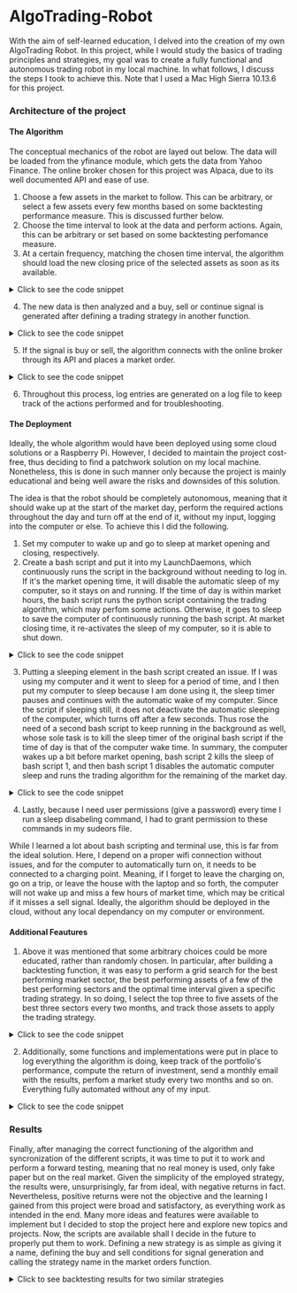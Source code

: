 # AlgoTrading-Robot
With the aim of self-learned education, I delved into the creation of my own AlgoTrading Robot. In this project, while I would study the basics of trading principles and strategies, my goal was to create a fully functional and autonomous trading robot in my local machine. In what follows, I discuss the steps I took to achieve this. Note that I used a Mac High Sierra 10.13.6 for this project.

### Architecture of the project
#### The Algorithm
The conceptual mechanics of the robot are layed out below. The data will be loaded from the yfinance module, which gets the data from Yahoo Finance. The online broker chosen for this project was Alpaca, due to its well documented API and ease of use.

1. Choose a few assets in the market to follow. This can be arbitrary, or select a few assets every few months based on some backtesting performance measure. This is discussed further below.
2. Choose the time interval to look at the data and perform actions. Again, this can be arbitrary or set based on some backtesting perfomance measure.
3. At a certain frequency, matching the chosen time interval, the algorithm should load the new closing price of the selected assets as soon as its available.
<details>
<summary>Click to see the code snippet</summary>
  
```python
def GetUpdatedAssetData(maxattempts: int, ticker: str, period: str, interval: str, MACDfastperiod: int =12, MACDslowperiod: int =26, MACDsignalperiod: int =9):
    '''
    Returns a pandas time series DataFrame containing the most recent update of the asset's historical closing price and MACD. If the 
    data is not accessible, its size too small or not yet updated, an exception is raised.

    Keywords arguments:
    maxattempts -- Maximum amount of attempts to find the updated data of the asset.
    ticker -- Ticker of the asset.
    period -- Period of time worth of data. Accepts 1d, 5d, 1mo, 60d, 3mo, 6mo, 1y, 2y, 5y, 10y, ytd and max.
    interval -- Interval at which the data points are taken. Accepts 1m, 2m, 5m, 15m, 30m, 60m, 90m, 1h, 1d, 5d.
    MACDfastperiod -- Amount of rolling points to take as the fast period for the MACD calculation. Default is 12.
    MACDslowperiod -- Amount of rolling points to take as the slow period for the MACD calculation. Default is 26.
    MACDsignalperiod -- Amount of rolling points to calculate the MACD signal line. Default is 9.
    '''
    data=GetAssetData(ticker, period, interval, MACDfastperiod, MACDslowperiod, MACDsignalperiod)
    
    attempt=0
    currenttime=datetime.now(pytz.timezone('Europe/Madrid'))
    # currenttime=currenttime.replace(tzinfo=timezone.utc) #Make datetime timezone aware 
    intervalduration=pd.Timedelta(interval)
    timelastdatapoint=data.index[-1]

    #Get the asset's data while the current time is not between the time of the last and next data point, for a maximum of maxattempts tries 
    while attempt < maxattempts and not timelastdatapoint <= currenttime <= timelastdatapoint + intervalduration:
        attempt += 1
        time.sleep(3)
        data=GetAssetData(ticker, period, interval, MACDfastperiod, MACDslowperiod, MACDsignalperiod)
        timelastdatapoint=data.index[-1]
    
    if attempt == maxattempts:
        raise Exception(f'Maximum amount of tries ({maxattempts}) to get the updated data for {ticker} reached.')
    
    return data
```
</details>

4. The new data is then analyzed and a buy, sell or continue signal is generated after defining a trading strategy in another function.
<details>
<summary>Click to see the code snippet</summary>

```python
def GenerateMarketOrderSignal(strategy: str, data: pd.DataFrame, datapoint: int =-1):
    '''
    Returns 'buy', 'sell' or None as a signal.

    Keyword arguments:
    strategy -- Strategy employed for which the signal should be generated. Accepts 'MACDZeroCross' and 'MACDSignalCross'.
        'MACDZeroCross': Generate 'buy' signal if the MACD goes from negative to positive. Generate 'sell' signal
        if the MACD goes from positive to negative.
        'MACDSignalCross': Generate 'buy' signal if the MACD's signal line goes from less than to greater than 
        the MACD. Generate 'sell' signal if the MACD's signal line goes from greater than to less than the MACD.
    data -- Asset's (historical) data from yfinance. Obtainable through GetAssetData.
    datapoint -- The point for which the signal should be generated, useful to iterate through the
        data points while backtesting. If the function is used in live mode, leave the default -1.
    '''
    if 'MACD' in strategy:
        MACD=data['MACD']
        MACDsignal=data['MACDSignal']

        if strategy == 'MACDZeroCross':
            if MACD.iloc[datapoint-1]<0 and MACD.iloc[datapoint]>0:
                return 'buy'
            elif MACD.iloc[datapoint-1]>0 and MACD.iloc[datapoint]<0:
                return 'sell'
            else:
                return None
            
        elif strategy == 'MACDSignalCross':
            if MACDsignal.iloc[datapoint-1]<MACD.iloc[datapoint-1] and MACDsignal.iloc[datapoint]>MACD.iloc[datapoint]:
                return 'buy'
            elif MACDsignal.iloc[datapoint-1]>MACD.iloc[datapoint-1] and MACDsignal.iloc[datapoint]<MACD.iloc[datapoint]:
                return 'sell'
            else:
                return None
```
</details>

5. If the signal is buy or sell, the algorithm connects with the online broker through its API and places a market order.
<details>
<summary>Click to see the code snippet</summary>

```python
def GetAlpacaConnection() -> tuple([alpaca.trading.client.TradingClient, alpaca.trading.models.TradeAccount]):
    '''
    Connects to Alpaca's API and returns a TradingClient and TradeAccount object.
    '''
    api_key='***'
    api_secret='***'
    trader=TradingClient(api_key, api_secret, paper=True)
    account=trader.get_account()
    return trader, account
```
```python
def PlaceMarketOrder(trader: alpaca.trading.client.TradingClient, ticker: str, type: str, notional: float, trailpercent: int =10):
    '''
    Submits a buy, buy and trail stop, or sell order through the API. Returns the relevant market orders.

    Keyword arguments:
    trader -- alpaca.trading.client.TradingClient object obtained by the connection with Alpaca's API. Can be obtained by GetAlpacaConnection().
    ticker -- Ticker of the asset.
    type -- Order type. Accepts 'buy', 'buy&trailstop' or 'sell'.
    notional -- Amount of money to invest in asset.
    trailpercent -- Percentage from the asset's trailing maximum value at which the stop loss would trigger.
    '''
    if type == 'buy':
        market_order_data=MarketOrderRequest(symbol=ticker, notional=notional, side=OrderSide.BUY, time_in_force=TimeInForce.DAY)
        market_order=trader.submit_order(order_data=market_order_data)
        return market_order

    elif type == 'buy&trailstop':
        market_buyorder_data=MarketOrderRequest(symbol=ticker, notional=notional, side=OrderSide.BUY, time_in_force=TimeInForce.DAY)
        market_buyorder=trader.submit_order(order_data=market_buyorder_data)    

        maxattempts=5
        for attempt in range(maxattempts):
            time.sleep(1)
            try:
                owned=trader.get_open_position(ticker)
            except alpaca.commom.exceptions.APIError as e:
                continue

            owned_quantity=owned.qty    
            market_trailstoporder_data=TrailingStopOrderRequest(symbol=ticker, qty=owned_quantity, side=OrderSide.SELL,
                                                        time_in_force=TimeInForce.DAY, trailpercent=trailpercent) #sell if price is 99% of max if trailpercent=1
            market_trailstoporder=trader.submit_order(order_data=market_trailstoporder_data)
            return market_buyorder, market_trailstoporder

    elif type == 'sell':
        market_order=trader.close_position(ticker)
        return market_order
    
    else:
        raise Exception(f'Wrong input for type argument. Expected "buy", "buy&trailstop" or "sell", got {type} instead.')
```
```python
def AlgoTradingLive(strategy: str, tickers: list[str], period: str, interval: str, diversifyingdepth: int, buyingpowerpercentage: float, trailpercent: int,
                     MACDfastperiod: int =12, MACDslowperiod: int =26, MACDsignalperiod: int =9):
    '''
    Places market orders through Alpaca's API.

    Keyword arguments:
    strategy -- Strategy employed for which the signal should be generated. Accepts 'MACDZeroCross' and 'MACDSignalCross'.
        'MACDZeroCross': Generate 'buy' signal if the MACD goes from negative to positive. Generate 'sell' signal
        if the MACD goes from positive to negative.
        'MACDSignalCross': Generate 'buy' signal if the MACD's signal line goes from less than to greater than 
        the MACD. Generate 'sell' signal if the MACD's signal line goes from greater than to less than the MACD.
    tickers -- List of tickers to keep track of. Will check buy and sell conditions for these.
    period -- Period of time worth of data. Accepts 1d, 5d, 1mo, 60d, 3mo, 6mo, 1y, 2y, 5y, 10y, ytd and max.
    interval -- Interval at which the data points are taken. Accepts 1m, 2m, 5m, 15m, 30m, 60m, 90m, 1h, 1d, 5d.
    diversifyingdepth -- Maximum amount of assets that can be owned. Equally distributes the buying power among them.
    buyingpowerpercentage -- Relative amount of the buying power that can be used. Useful to diversify the strategies
        used or limit the amount of money to invest. Accepts a float between 0 and 1.
    trailpercent -- Percentage from the asset's trailing maximum value at which the stop loss would trigger.
    MACDfastperiod -- Amount of rolling points to take as the fast period for the MACD calculation. Default is 12.
    MACDslowperiod -- Amount of rolling points to take as the slow period for the MACD calculation. Default is 26.
    MACDsignalperiod -- Amount of rolling points to calculate the MACD signal line. Default is 9.
    '''
    #Getting relevant information from the Alpaca's account
    trader, account=GetAlpacaConnection()

    portfolio=trader.get_all_positions()
    buyingpower=float(account.buying_power)*buyingpowerpercentage
    ordersdata=GetOrdersRequest(status=QueryOrderStatus.OPEN, side=OrderSide.BUY, limit=10, nested=True)
    openbuyorders=trader.get_orders(filter=ordersdata)
    openbuyordersassets=[asset.symbol for asset in openbuyorders]
    ownedassets=[asset.symbol for asset in portfolio]

    #Extends the tickers list with the open positions in the portfolio, to ensure they are still being tracked until they are sold
    #in the eventuality that the tickers list changes 
    tickers.extend(ownedassets)
    tickers=list(set(tickers)) #Removes duplicates
    for ticker in tickers:
        try:
            data=GetUpdatedAssetData(8, ticker, period, interval, MACDfastperiod, MACDslowperiod, MACDsignalperiod)
        except Exception as e:
            continue
        
        #If the amount of assets owned or on open order does not reach the diversiyinf depth and the asset is not owned
        #and is not an open buy order and there is a buy signal: buy
        if diversifyingdepth > (len(portfolio) + len(openbuyorders)) and ticker not in ownedassets \
            and ticker not in openbuyordersassets and GenerateMarketOrderSignal(strategy, data) == 'buy':
            #Divides the buying power in equal parts to potentially buy diversifyingdepth assets. Truncates to the second decimal place
            investingquantity=round(buyingpower / (diversifyingdepth - len(portfolio) - len(openbuyorders)), 2)//0.01*0.01 
            try: 
                buyorder, trailstoporder=PlaceMarketOrder(trader, ticker, 'buy&trailstop', investingquantity, trailpercent)
                return buyorder, trailstoporder
            except Exception as e:
                continue
        
        #If the asset is owned and there is a sell signal: close position (sell)
        elif ticker in ownedassets and GenerateMarketOrderSignal(strategy, data) == 'sell':
            sellorder=PlaceMarketOrder(trader, ticker, 'sell', investingquantity)
            return sellorder
```
</details>

6. Throughout this process, log entries are generated on a log file to keep track of the actions performed and for troubleshooting.

#### The Deployment
Ideally, the whole algorithm would have been deployed using some cloud solutions or a Raspberry Pi. However, I decided to maintain the project cost-free, thus deciding to find a patchwork solution on my local machine. Nonetheless, this is done in such manner only because the project is mainly educational and being well aware the risks and downsides of this solution.

The idea is that the robot should be completely autonomous, meaning that it should wake up at the start of the market day, perform the required actions throughout the day and turn off at the end of it, without my input, logging into the computer or else. To achieve this I did the following.

1. Set my computer to wake up and go to sleep at market opening and closing, respectively.
2. Create a bash script and put it into my LaunchDaemons, which continuously runs the script in the background without needing to log in. If it's the market opening time, it will disable the automatic sleep of my computer, so it stays on and running. If the time of day is within market hours, the bash script runs the python script containing the trading algorithm, which may perfom some actions. Otherwise, it goes to sleep to save the computer of continuously running the bash script. At market closing time, it re-activates the sleep of my computer, so it is able to shut down.
<details>
<summary>Click to see the code snippet</summary>

```bash
#!/bin/bash

logpath="/tmp/Projects/ShellOutput.log"
log() {
  echo "$(date +'%Y-%m-%d %H:%M:%S') $1" >> $logpath
}
log "PID: $$"

log "Shell script started!"
# Get the current hour in 24-hour format
current_hour=$(date +%H)
current_minute=$(date +%M)
current_minute=${current_minute#0}
current_day=$(date +%u) # 1=Monday, 2=Tuesday, ..., 7=Sunday

# source /path/to/your/python/environment/bin/activate
# log "Starting python script"
# sudo /Library/Frameworks/Python.framework/Versions/3.11/bin/python3 /Users/lucasvanderhorst/AlgoTrading/AlgorithmicTrading.py


#As soon as computer wakes, disables sleep. If run "sudo visudo" in the terminal, the sudoers file can be accessed, where 
#the password for sudo command has been disabled (or already granted when running sudo visudo)
if [ "$current_hour" == 15 ]; then
    sudo pmset disablesleep 1
    log "Sleep has been deactivated"
fi

if [ "$current_hour" == 22 ]; then
    sudo pmset disablesleep 0
    log "Sleep has been activated again"
fi

log "Checking if it is the right time to run python script"
# Check if the current hour is within the desired time range (15:30 to 22:00) on weekdays
if [ "$current_hour" -ge 15 ] && [ "$current_hour" -lt 22 ] && [ "$current_day" -ge 1 ] && [ "$current_day" -le 5 ]; then
    # Check if the current minute is a multiple of 5 (to run every 5 minutes)
    if [ "$((current_minute % 5))" == 0 ]; then
        # Run the Python script
        log "Running Python scrip AlgorithmicTrading.py"
        sudo /Library/Frameworks/Python.framework/Versions/3.11/bin/python3 /Users/lucasvanderhorst/AlgoTrading/AlgorithmicTrading.py
        log "Python script AlgorithmicTrading.py should have been run. Sleeping for 3 minutes"
        echo >> $logpath        
        sleep 180
    else 
        log "The current time is within the python's script allowed time range, but not yet at the required interval time. Sleeping for 15 seconds"
        echo >> $logpath    
        sleep 15
    fi

else
    #Make it sleep longer during the weekends
    #Sleep for some time before LaunchDaemons runs the script again. To save on power consumption
    if [ "$current_hour" -lt 15 ] || [ "$current_hour" -ge 22 ]; then
        log "The current time is outside the python's script allowed time range. Sleeping for 30 minutes"
        echo >> $logpath
        sleep 1800
    fi
fi
```
</details>

3. Putting a sleeping element in the bash script created an issue. If I was using my computer and it went to sleep for a period of time, and I then put my computer to sleep because I am done using it, the sleep timer pauses and continues with the automatic wake of my computer. Since the script if sleeping still, it does not deactivate the automatic sleeping of the computer, which turns off after a few seconds. Thus rose the need of a second bash script to keep running in the background as well, whose sole task is to kill the sleep timer of the original bash script if the time of day is that of the computer wake time. In summary, the computer wakes up a bit before market opening, bash script 2 kills the sleep of bash script 1, and then bash script 1 disables the automatic computer sleep and runs the trading algorithm for the remaining of the market day.
<details>
<summary>Click to see the code snippet</summary>

```bash
#!/bin/bash
logpath="/tmp/Projects/ShellOutput.log"
log() {
  echo "$(date +'%Y-%m-%d %H:%M:%S') $1" >> $logpath
}
pid=$(grep "PID:" /tmp/Projects/ShellOutput.log | tail -n 1 | awk '{print $4}')

log 'Sleep Killer is hunting'

# Get the current hour in 24-hour format
current_hour=$(date +%H)

if [ $current_hour == 15 ]; then
    log "Killing ScriptRunner.sh to ensure is it not sleeping. It should run again straight away and disable sleep."
    echo >> $logpath
    pkill -P $pid
    sleep 3600
else
    log "I'm still thirsty for blood, but will rest for 2 seconds"
    sleep 2
fi
```

</details>

4. Lastly, because I need user permissions (give a password) every time I run a sleep disabeling command, I had to grant permission to these commands in my sudeors file.

While I learned a lot about bash scripting and terminal use, this is far from the ideal solution. Here, I depend on a proper wifi connection without issues, and for the computer to automatically turn on, it needs to be connected to a charging point. Meaning, if I forget to leave the charging on, go on a trip, or leave the house with the laptop and so forth, the computer will not wake up and miss a few hours of market time, which may be critical if it misses a sell signal. Ideally, the algorithm should be deployed in the cloud, without any local dependancy on my computer or environment.

#### Additional Feautures
1. Above it was mentioned that some arbitrary choices could be more educated, rather than randomly chosen. In particular, after building a backtesting function, it was easy to perform a grid search for the best performing market sector, the best performing assets of a few of the best performing sectors and the optimal time interval given a specific trading strategy. In so doing, I select the top three to five assets of the best three sectors every two months, and track those assets to apply the trading strategy.
<details>
<summary>Click to see the code snippet</summary>

```python
def GetAssetData(ticker: str, period: str, interval: str, MACDfastperiod: int =12, MACDslowperiod: int =26, MACDsignalperiod: int =9): 
    '''
    Returns a pandas time series DataFrame containing the asset's historical closing price and MACD.

    Keywords arguments:
    ticker -- Ticker of the asset.
    period -- Period of time worth of data. Accepts 1d, 5d, 1mo, 60d, 3mo, 6mo, 1y, 2y, 5y, 10y, ytd and max.
    interval -- Interval at which the data points are taken. Accepts 1m, 2m, 5m, 15m, 30m, 60m, 90m, 1h, 1d, 5d, 1wk, 1mo and 3mo.
    MACDfastperiod -- Amount of rolling points to take as the fast period for the MACD calculation. Default is 12.
    MACDslowperiod -- Amount of rolling points to take as the slow period for the MACD calculation. Default is 26.
    MACDsignalperiod -- Amount of rolling points to calculate the MACD signal line. Default is 9.
    '''
    #Gets the asset's closing price data
    data=yf.Ticker(ticker)
    data=data.history(period=period, interval=interval, actions=False)
    data.drop(columns=['Open', 'High', 'Low', 'Volume'], inplace=True)
    
    #If the dataframe contains insufficient points, raise an exception
    if len(data)<MACDslowperiod:
        raise Exception(f'The data for {ticker} contained too few points {len(data)}')

    EMW12=data.ewm(span=MACDfastperiod, adjust=False).mean()
    EMW26=data.ewm(span=MACDslowperiod, adjust=False).mean()
    data['MACD']=EMW12 - EMW26
    data['MACDSignal']=data['MACD'].ewm(span=MACDsignalperiod, adjust=False).mean()
    
    return data
```
```python
def AlgoTradingBacktesting(strategy: str, ticker: str, period: str, interval: str, MACDfastperiod: int =12, MACDslowperiod: int =26, MACDsignalperiod: int =9, 
                           printresults: bool =False, plotresults: bool =False):
    '''
    Simulates an algo trading strategy on the historical data of an asset. Returns the relative return (%) of the strategy and the amount of transactions performed.

    Keyword arguments:
    strategy -- Strategy employed for which the signal should be generated. Accepts 'MACDZeroCross' and 'MACDSignalCross'.
        'MACDZeroCross': Generate 'buy' signal if the MACD goes from negative to positive. Generate 'sell' signal
        if the MACD goes from positive to negative.
        'MACDSignalCross': Generate 'buy' signal if the MACD's signal line goes from less than to greater than 
        the MACD. Generate 'sell' signal if the MACD's signal line goes from greater than to less than the MACD.
    ticker -- Ticker of the asset.
    period -- Period of time worth of data. Accepts 1d, 5d, 1mo, 60d, 3mo, 6mo, 1y, 2y, 5y, 10y, ytd and max.
    interval -- Interval at which the data points are taken. Accepts 1m, 2m, 5m, 15m, 30m, 60m, 90m, 1h, 1d, 5d, 1wk, 1mo and 3mo.
    MACDfastperiod -- Amount of rolling points to take as the fast period for the MACD calculation. Default is 12.
    MACDslowperiod -- Amount of rolling points to take as the slow period for the MACD calculation. Default is 26.
    MACDsignalperiod -- Amount of rolling points to calculate the MACD signal line. Default is 9.
    plotresults -- Plots the closing price along with the buying and selling points if set to True. Default is False.
    '''
    data=GetAssetData(ticker, period, interval, MACDfastperiod, MACDslowperiod, MACDsignalperiod)
    
    #Setting initial parameters
    close=data['Close']
    initialwallet=100
    wallet=100
    transactions=0
    own=False
    data['Bought']=None
    data['Sold']=None
    
    #Looping through each data point and simulating buying and selling the asset
    for datapoint in range(1, len(data)):
        if not own and GenerateMarketOrderSignal(strategy, data, datapoint) == 'buy':
            own=True
            data['Bought'].iloc[datapoint]=close.iloc[datapoint]
            buyprice=close.iloc[datapoint]
            continue
        
        elif own and GenerateMarketOrderSignal(strategy, data, datapoint) == 'sell':
            own=False
            data['Sold'].iloc[datapoint]=close.iloc[datapoint]
            sellprice=close.iloc[datapoint]
            localreturn=(sellprice - buyprice) / buyprice
            wallet *= localreturn + 1
            transactions += 1
            continue
        
        #Calculating the results and printing them
        totalreturn=wallet - initialwallet #)/initialwallet * 100 which is just *1
        holdreturn=(close.iloc[-1] - close.iloc[0]) / close.iloc[0] * 100
    
    if printresults:
        print(f'The \033[1m{strategy} strategy\033[0m has a \033[1mreturn of {totalreturn:.2f}%\033[0m for '
            f'\033[1m{ticker}\033[0m in the past \033[1m{period}\033[0m and with an \033[1minterval of {interval}\033[0m '
            f'and after \033[1m{transactions} transactions\033[0m.\n'
            f'In the same period, a \033[1mhold\033[0m strategy would have \033[1myielded {holdreturn:.2f}%\033[0m.\n')
    
    if plotresults:
        x=data.index
        plt.plot(x, data['Close'], 'black', alpha=0.6, label='C')
        plt.plot(x, data['Bought'], '.g', label='B')
        plt.plot(x, data['Sold'], '.r', label='S')
        plt.xticks(rotation=15)
        plt.title(f'{ticker}')
        plt.ylabel('Closing price ($)')
        plt.xlabel('Datetimes (Y-M-D H:Min:S)')
        plt.legend()
        plt.show()

    return totalreturn, transactions
```
```python
def GetTopIndicesAssets(sectorsresults: pd.DataFrame, assetsresults: pd.DataFrame, ntopsectors: int, ntopassets: int):
    '''
    Returns the market sectors and the assets with the best results.

    Keyword arguments:
    sectorsresults -- Pandas DataFrame containing as columns the sectors and average returns, named 'Sector' and 
        'Average return' respectively. May contain other columns.
    assetsresults -- Pandas DataFrame containing as columns the sectors, assets and returns, named 'Sector', 'Asset' and 
        'Return' respectively. May contain other columns.
    ntopsectors -- Number of top sectors to return.
    ntopassets -- Number of total top assets to return. The number of top assets per sector is weighted according to the sector's results.
    '''

    sectorsresults.sort_values(by='Average return', ascending=False, inplace=True)
    topsectors=list(sectorsresults['Sector'][:ntopsectors]) 
    #Obtaining the average return of the top sectors and use it to calculate each sector's weight (it's importance)
    topsectorsreturns=list(sectorsresults['Average return'][:ntopsectors])
    sectorweights=[i/sum(topsectorsreturns) for i in topsectorsreturns]

    assetsresults.set_index('Sector', inplace=True)
    topassets=[]
    for sector, weight in zip(topsectors, sectorweights):
        amountassets=round(weight*ntopassets) #Amount of top assets to retrieve from a sector, according to the sector's weight
        mask=[i==sector for i in assetsresults.index] #Mask all the sectors except the one currently analyzing
        topassets.extend(list(assetsresults[mask].sort_values(by='Return', ascending=False)['Asset'][:amountassets]))
    topassets=list(set(topassets)) #Removes duplicates, if any. If this is the case, the function will return less than ntopassets assets

    return topsectors, topassets
```
```python
def PlotMarketStudyResults(sectorsresults: pd.DataFrame, assetsresults: pd.DataFrame, strategy: str):
    '''
    Plots a bar plot of the average return per sector with the standard deviation and a 
    line plot of the asset return distribution. Saves the figure in 'DataStorage/MarketStudyResults.png'.

    Keyword arguments:
    sectorsresults -- Pandas DataFrame containing as columns the sectors and average returns, named 'Sector' and 
        'Average return' respectively. May contain other columns.
    assetsresults -- Pandas DataFrame containing as columns the assets and returns, named 'Asset' and 
        'Return' respectively. May contain other columns.
    strategy -- Name of the strategy used for the market study, for naming purposes
    '''
    #Sorts from best performing to worst
    sectorsresults.sort_values(by='Average return', ascending=False, inplace=True)
    assetsresults.sort_values(by='Return', ascending=False, inplace=True)

    sectors=sectorsresults['Sector']
    averagereturns=sectorsresults['Average return']
    standarddeviationsreturn=sectorsresults['Standard deviation of average return']

    assetsreturns=assetsresults['Return']

    #Retrieving screen width and height in pixels for MacOS. Converts to inches by divinding by the DPI
    if sys.platform.startswith('darwin'):
        output=subprocess.check_output("system_profiler SPDisplaysDataType | grep Resolution", shell=True).decode('utf-8')
        resolution=output.split(':')[-1]
        width, height=resolution.split('x')
        dpivalue=plt.rcParams['figure.dpi'] #Retrieves dots per inch
  
        width=int(width) / dpivalue
        height=int(height) / dpivalue
    
    
    fig, (ax1, ax2)=plt.subplots(2, figsize=(width, height))
    
    #Checks if first data point is an outlier
    # if averagereturns.iloc[0] > averagereturns.iloc[1] * 1000:
    #     ax1ylim=averagereturns[1]
    # else: 
    #     ax1ylim=averagereturns[0]

    ax1.bar(sectors, averagereturns, yerr=standarddeviationsreturn, capsize=5, color=[0.8, 0.4, 0.4])
    ax1.set_xticklabels(sectors, rotation=30)
    ax1.axhline(y=0, color=[0.3, 0.1, 0.1], linestyle='--', dashes=(10, 15))
    ax1.set_title(f'Average return per sector for the {strategy} strategy')
    ax1.set_ylabel('Average return (%)')
    ax1.set_xlabel('Sectors')
    # ax1.set_ylim(None, ax1ylim)

    #Checks if first data point is an outlier
    # if assetsreturns[0] > assetsreturns[1] * 1000:
    #     ax1ylim=assetsreturns[1]
    # else: 
    #     ax1ylim=assetsreturns[0]

    ax2.plot(np.arange(len(assetsreturns)), assetsreturns, color=[0.8, 0.6, 0.4])
    ax2.axhline(y=0, color=[0.3, 0.1, 0.1], linestyle='--', dashes=(10, 15))
    ax2.set_title(f'Return per asset distribution for the {strategy} strategy')
    ax2.set_ylabel('Return (%)')
    ax2.set_xlabel('Assets')

    plt.tight_layout(h_pad=1.5)
    plt.savefig(f'DataStorage/MarketStudyResults_{strategy}.png')
```
```python
def PerformMarketStudy(ntopsectors: int, ntopassets: int, strategy: str, period: str, interval: str, MACDfastperiod: int =12, MACDslowperiod: int =26, MACDsignalperiod: int =9):
    '''
    Computes the results of an algo trading strategy for the 11 sectors defined by MorningStar, S&P500, NASDAQ100 and DJI. From these 14 indices, 
    it finds the top sectors and the top assets from those top sectors. The amount of top assets in each top sector is weighted according to the 
    results of the sector. For the sectors, the results include average return, standard deviation of the returns and average transactions. For 
    the assets, the results include return and transactions. Plots the results and saves them in 'DataStorage/MarketStudyResults.png'. Running this
    function takes approximately 20 minutes.

    Keyword arguments:
    ntopsectors -- Number of top sectors to return.
    ntopassets -- Number of total top assets to return. The number of top assets per sector is weighted according to the sector's results.
    strategy -- Strategy employed for which the signal should be generated. Accepts 'MACDZeroCross' and 'MACDSignalCross'.
        'MACDZeroCross': Generate 'buy' signal if the MACD goes from negative to positive. Generate 'sell' signal
        if the MACD goes from positive to negative.
        'MACDSignalCross': Generate 'buy' signal if the MACD's signal line goes from less than to greater than 
        the MACD. Generate 'sell' signal if the MACD's signal line goes from greater than to less than the MACD.
    period -- Period of time worth of data. Accepts 1d, 5d, 1mo, 60d, 3mo, 6mo, 1y, 2y, 5y, 10y, ytd and max.
    interval -- Interval at which the data points are taken. Accepts 1m, 2m, 5m, 15m, 30m, 60m, 90m, 1h, 1d, 5d, 1wk, 1mo and 3mo.
    MACDfastperiod -- Amount of rolling points to take as the fast period for the MACD calculation. Default is 12.
    MACDslowperiod -- Amount of rolling points to take as the slow period for the MACD calculation. Default is 26.  
    '''
    #Retrieving the sectors and big index funds and initializing a DataFrame for the assets and sectors results
    s=Screener()
    screeners=s.available_screeners
    screeners=[i for i in screeners if 'ms' in i] #Retrieves all MorningStar indices
    indices=['SPX', 'NDX', 'DJI']
    indices.extend(screeners)
    sectorsresults=pd.DataFrame({
        'Sector': [],
        'Average return': [],
        'Standard deviation of average return': [],
        'Average transactions': []})
    assetsresults=pd.DataFrame({
       'Sector': [],
       'Asset': [],
       'Return': [],
       'Transactions': []})
    
    ssapikey='***'
    ss=StockSymbol(ssapikey)


    #Looping through the indices
    for index in indices:
        print(f'Analyzing the {index} index.')
        #Obtaining a list of the tickers in the index
        if 'ms' in index:
            data=s.get_screeners(index)
            dicts=data[index]['quotes']
            tickers=[d['symbol'] for d in dicts]
        else:
            tickers=ss.get_symbol_list(index=index, symbols_only=True)
        
        returns=[]
        transactions=[]
        #Looping through each asset in an index, finding its backtesting results and adding it to assetsresults
        for ticker in tickers:
            try:
                totalreturn, totaltransactions=AlgoTradingBacktesting(strategy, ticker, period, interval, MACDfastperiod, MACDslowperiod,
                                                                        printresults=False, plotresults=False)
                #Raising an exception for outliers
                if totaltransactions == 0 or -90>totalreturn or 150<totalreturn:
                    raise Exception(f'The backtesting results for {ticker} have been considered an outlier, with {totaltransactions} transactions '
                                    f'and a return of {totalreturn:.2f}%')
            except Exception as e:
                continue

            assetsresults.loc[len(assetsresults)]=[index, ticker, round(totalreturn, 2), totaltransactions]
            returns.append(totalreturn)
            transactions.append(totaltransactions)     

        #Results of all assets from one index are now stored in assetsresults and in a list. From the list, find average results for the index and standard deviation
        returns=np.array(returns)
        transactions=np.array(transactions)
        averagereturn=np.mean(returns)
        standarddeviationreturn=np.std(returns)
        averagetransactions=np.mean(transactions)
        
        sectorsresults.loc[len(sectorsresults)]=[index, round(averagereturn, 2), round(standarddeviationreturn, 2), round(averagetransactions, 2)]
    
    topsectors, topassets=GetTopIndicesAssets(sectorsresults, assetsresults, ntopsectors, ntopassets)

    np.savetxt('DataStorage/TopAssets.txt', topassets, fmt='%s')
    PlotMarketStudyResults(sectorsresults, assetsresults, strategy)

    return topsectors, topassets, sectorsresults, assetsresults
```
```python
def PerformParametersStudy(strategy: str, parameters: {str: int | str}, studyparameters: [str], studyparametersbounds: [(int | str)], sector: str =None, index: str =None):
    '''
    Finds the best values of the parameters of a strategy that maximizes the average return of the assets in a financial 
    sector or big indices. Returns the best average return, its standard deviation and list with tuples containing the 
    parameter and it's best value.

    Keyword arguments:
    strategy -- Strategy employed for which the signal should be generated. Accepts 'MACDZeroCross' and 'MACDSignalCross'.
        'MACDZeroCross': Generate 'buy' signal if the MACD goes from negative to positive. Generate 'sell' signal
        if the MACD goes from positive to negative.
        'MACDSignalCross': Generate 'buy' signal if the MACD's signal line goes from less than to greater than 
        the MACD. Generate 'sell' signal if the MACD's signal line goes from greater than to less than the MACD.
    parameters -- Dictionary containing the fixed parameters as keys with their value. Accepts as keys 'period', 'interval', 
        'MACDfastperiod', 'MACDslowperiod' and 'MACDsignalperiod'.
    studyparameters -- List of strings containing the parameters to be analyzed. Accepts 'period', 'interval', 
        'MACDfastperiod', 'MACDslowperiod' and 'MACDsignalperiod'.
    studyparametersbounds -- List of tuples of length two specifying the bounds on which each parameter, respectively, should be 
        iterated through. For parameters that do not have numeric values, such as 'period' and 'interval', the tuple should contain
        the values to be iterated through, instead of acting like bounds. 
    sector -- Financial sector to perform the study on. Accepts any sector from the yahooquery available screeners 
        (run <s=Screener() \ s.available_screeners> to find them). Leave the default None if the study is to be performed on 
        a market exchange.
    index -- Stock exchange to perform the study on. Accepts any index from the stocksymbol available indexIds (run 
        <ss=StockSymbol(<your ssapikey>) \ indexlist=[dict['indexId] for dict in ss.index_list] \ print(indexlist)> to find 
        them). Leave the default None if the study is to be performed on a financial sector.
    '''
    bestreturn=-1000
    bestparameter=None
    #Computing the results in the last recursion of the function
    if len(studyparameters) == 1:
        #Loading the tickers to loop through
        s=Screener()
        ssapikey='***'
        ss=StockSymbol(ssapikey)
        if sector:
            data=s.get_screeners(sector)
            dicts=data[sector]['quotes']
            tickers=[d['symbol'] for d in dicts]
        elif index:
            tickers=ss.get_symbol_list(index=index, symbols_only=True)

        #Looping through the study parameters for the specified bounds. Using a ternary operator to loop through elements in list if they are not integers
        for i in range(studyparametersbounds[0][0], studyparametersbounds[0][1]+1) if type(studyparametersbounds[0][0]) == int else studyparametersbounds[0]:
            parameters[studyparameters[0]]=i
            returns=[]

            # tickers=ss.get_symbol_list(index='SPX', symbols_only=True)
            #Looping through all tickers in the S&P500
            for ticker in tickers:
                try:
                    totalreturn, transactions=AlgoTradingBacktesting(strategy, ticker, **parameters)
                    #Raising an exception for outliers
                    if transactions == 0 or -90>totalreturn or 150<totalreturn:
                        raise Exception(f'The backtesting results for {ticker} have been considered an outlier, with {transactions} transactions '
                                        f'and a return of {totalreturn:.2f}%')
                except Exception as e:
                    continue
                returns.append(totalreturn)
            averagereturn=np.mean(np.array(returns))

            if averagereturn > bestreturn:
                bestreturn=averagereturn
                beststandarddeviation=np.std(returns)
                bestparameter=(studyparameters[0], i)
            

            
        return bestreturn, beststandarddeviation, bestparameter

    else: 
        #Looping through the study parameters for the specified bounds. Using a ternary operator to loop through elements in list if they are not integers
        for i in range(studyparametersbounds[0][0], studyparametersbounds[0][1]+1) if type(studyparametersbounds[0][0]) == int else studyparametersbounds[0]:
            parameters[studyparameters[0]]=i
            
            Breturn, beststandarddeviation, Bparameter=PerformParametersStudy(strategy, sector, parameters, studyparameters[1:], studyparametersbounds[1:])
            if Breturn > bestreturn:
                bestreturn=Breturn
                bestparameter=[(studyparameters[0], i)] + [Bparameter]
        
        return bestreturn, beststandarddeviation, bestparameter
```

</details>

2. Additionally, some functions and implementations were put in place to log everything the algorithm is doing, keep track of the portfolio's performance, compute the return of investment, send a monthly email with the results, perfom a market study every two months and so on. Everything fully automated without any of my input.
<details>
<summary>Click to see the code snippet</summary>

```python
def TrackPortfolio(account: alpaca.trading.models.TradeAccount, pathtocsv: str):
    '''
    Keeps track of the alpaca's account portfolio equity. Stores the information in columns as datetime, equity
    and cash flow.

    Keyword arguments:
    account -- alpaca.trading.models.TradeAccount object obtained by the connection with Alpaca's API. Can be obtained by GetAlpacaConnection().
    pathtocsv -- Absolute path to the csv where the information is being stored.
    '''
    if os.path.exists(pathtocsv):
        portfoliohistory=np.loadtxt(pathtocsv, delimiter=',', dtype=str)
        if portfoliohistory.ndim == 1:
            portfoliohistory=portfoliohistory.reshape(1, -1)
        newpoint=np.array([[datetime.now(), account.equity, 0]])
        portfoliohistory=np.concatenate([portfoliohistory, newpoint])
        np.savetxt(pathtocsv, portfoliohistory, fmt='%s', delimiter=',', header='Datetime, Equity ($), Cash flow ($)')
    
    else:
        newpoint=np.array([[datetime.now(), account.equity, 0]])
        np.savetxt(pathtocsv, newpoint, fmt='%s', delimiter=',', header='Datetime, Equity ($), Cash flow ($)')
    
    return
```
```python
def CorrectCashFlow(pathtocsv: str, cashflowdates: [str], cashflowamounts: [float]):
    '''
    Corrects the csv file containing the portfolio history for cash flow. For the correction, the function needs to be 
    manually called with the dates and amounts of the cash flows. The cashflowamounts correspond one to one with 
    cashflowdates.

    Keyword arguments:
    pathtocsv -- Absolute path to the csv where the information is being stored.
    cashflowdates -- List containing the datetimes in the format Y-M-D H:Min of the cash flows.
    cashflowamounts -- List containing the amounts of the cash flows.
    '''
    portfoliohistory=pd.DataFrame(np.loadtxt(pathtocsv, delimiter=',', dtype=str))
    portfoliodates=pd.to_datetime(portfoliohistory[0])
    cashflowdates=pd.to_datetime(cashflowdates)

    for cashflowdate, cashflowamount in zip(cashflowdates, cashflowamounts):
        closestdate=min(portfoliodates, key=lambda portfoliodate: abs((cashflowdate - portfoliodate).total_seconds()))
        index=np.where(portfoliodates == closestdate)[0][0]
        portfoliohistory[2][index]=cashflowamount
    np.savetxt(pathtocsv, portfoliohistory, delimiter=',', fmt='%s', header='Datetime, Equity ($), Cash Flow ($)')
    
    return
```
```python
def CalculateModifiedDietzReturn(pathtocsv: str):
    '''
    Adds a column to the portfolio history csv file, whose absolute path is given by pathtocsv, containing the 
    Modified Dietz return relative to the first recorded equity of the portfolio in the csv file.
    If there were any cash flows, make sure the csv file is updated. May be done easily using CorrectCashFlow().
    '''
    portfoliohistory=pd.DataFrame(np.loadtxt(pathtocsv, delimiter=',', dtype=str))
    #Return of the first point relative to itself is 0
    modifieddietzreturn=[0]
    #Calculates return for each point in portfolio. Slices the dataframe at all the points to compute the return at those points
    #Probably not the most efficient method
    for i in range(1, len(portfoliohistory)):
        dates=pd.to_datetime(portfoliohistory[0])[:i]
        equities=portfoliohistory[1].astype(float)[:i]
        cashflows=portfoliohistory[2].astype(float)[:i]

        #modified dietz return = 
        #=(end value - start value - sum of cash flows) / (start value + sum of time weighted cash flows)
        #time weighted cash flow = cash flow * (portfolio time duration - cash flow time duration) / portfolio time duration
        startvalue=equities[0]
        endvalue=equities.iloc[-1]
        cashflowslist=[]
        timeweightedcashflows=[]

        portfolioduration=(dates.iloc[-1] - dates[0]).total_seconds() / 60
        cashflowindices=np.nonzero(cashflows)[0]
        for index in cashflowindices:
            cashflowslist.append(cashflows[index])
            cashflowduration=(dates.iloc[-1] - dates[index]).total_seconds() / 60
            timeweightedcashflows.append(cashflows[index] * (portfolioduration - cashflowduration) / portfolioduration)
        
        modifieddietzreturn.append((endvalue - startvalue - sum(cashflowslist)) / (startvalue + sum(timeweightedcashflows)) * 100)

        portfoliohistory[3]=modifieddietzreturn
        np.savetxt(pathtocsv, portfoliohistory, delimiter=',', fmt='%s', header='Datetime, Equity ($), Cash flow ($), Modified Dietz all time return (%)')
        
        return
```
```python
def WaitforWifiConnection(maxattempts):
    '''
    Checks for wifi connection. The function will run until a wifi connection is found or until the maximum 
    amount of attempts has been reached. After each attempt, the program will sleep for two seconds. This 
    effectively pauses the code execution until the wifi is connected.
    '''
    wificonnection=subprocess.run(["/usr/sbin/networksetup", "-getairportnetwork", "en1"], capture_output=True, text=True)
    attempt=0
    while attempt<maxattempts and 'You are not associated' in wificonnection.stdout:
        attempt += 1
        time.sleep(2)
        wificonnection.subprocess.run(["/usr/sbin/networksetup", "-getairportnetwork", "en1"], capture_output=True, text=True)

    if attempt == maxattempts:
        raise Exception(f'Maximum amount of tries ({maxattempts}) to check for a wifi connection reached.')
    
    return
```
```python
def SendEmail(subject: str, body: str, pathstocsvs: [str] =[]):
    '''
    Sends an email from automail.lucas@gmail.com to vanderhorst.lucas@gmail.com.

    Keyword arguments:
    subject -- Subject (title) of the email.
    body -- Body (message) of the email.
    pathstocsvs -- Paths to the csvs, in a list, to be attached in the email.
    '''
    emailsender='automail.lucas@gmail.com'
    emailreceiver='vanderhorst.lucas@gmail.com'
    emailpassword='***'

    em=MIMEMultipart()
    em['From']=emailsender
    em['To']=emailreceiver
    em['Subject']=subject
    em.attach(MIMEText(body, 'plain'))
    for filepath in pathstocsvs:
        with open(filepath, 'rb') as file:
            part=MIMEBase('application', 'octet-stream')
            part.set_payload(file.read())
            encoders.encode_base64(part)
            part.add_header('Content-Disposition', f'attachment; filename="{filepath}"')
            em.attach(part)
    
    #Sending the email
    context=ssl.create_default_context()
    attempt=0
    maxattempts=10
    emailsent=False
    while attempt < maxattempts and not emailsent:
        try:
            with smtplib.SMTP_SSL('smtp.gmail.com', 465, context=context) as smtp:
                smtp.login(emailsender, emailpassword)
                smtp.sendmail(emailsender, emailreceiver, em.as_string())
                emailsent=True  
        except Exception as e:
            continue       

    if attempt == maxattempts:
        raise Exception(f'Maximum amount of tries ({maxattempts}) to send the email reached.')

    return
```
</details>

### Results 
Finally, after managing the correct functioning of the algorithm and syncronization of the different scripts, it was time to put it to work and perform a forward testing, meaning that no real money is used, only fake paper but on the real market. Given the simplicity of the employed strategy, the results were, unsurprisingly, far from ideal, with negative returns in fact. Nevertheless, positive returns were not the objective and the learning I gained from this project were broad and satisfactory, as everything work as intended in the end. Many more ideas and features were available to implement but I decided to stop the project here and explore new topics and projects. Now, the scripts are available shall I decide in the future to properly put them to work. Defining a new strategy is as simple as giving it a name, defining the buy and sell conditions for signal generation and calling the strategy name in the market orders function.
<details>
<summary>Click to see backtesting results for two similar strategies</summary>
MACD zero line crossing
<img src="images/MarketStudyResults.png" />
  
MACD signal crossing
<img src="images/MarketStudyResults_SignalCross.png" />

</details>
